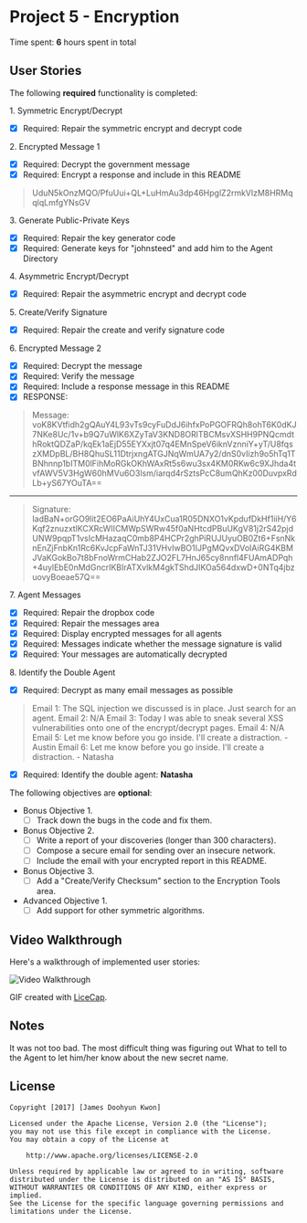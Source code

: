 # Project 5 - Encryption

Time spent: **6** hours spent in total

## User Stories

The following **required** functionality is completed:

1\. Symmetric Encrypt/Decrypt
  * [X]  Required: Repair the symmetric encrypt and decrypt code

2\. Encrypted Message 1
  * [X]  Required: Decrypt the government message
  * [X]  Required: Encrypt a response and include in this README
  > UduN5kOnzMQO/PfuUui+QL+LuHmAu3dp46HpglZ2rmkVlzM8HRMqqlqLmfgYNsGV

3\. Generate Public-Private Keys
  * [X]  Required: Repair the key generator code
  * [X]  Required: Generate keys for "johnsteed" and add him to the Agent Directory

4\. Asymmetric Encrypt/Decrypt
  * [X]  Required: Repair the asymmetric encrypt and decrypt code

5\. Create/Verify Signature
  * [X]  Required: Repair the create and verify signature code
  
6\. Encrypted Message 2
  * [X]  Required: Decrypt the message
  * [X]  Required: Verify the message
  * [X]  Required: Include a response message in this README
  * [X] RESPONSE:
  > Message:
  > voK8KVtfidh2gQAuY4L93vTs9cyFuDdJ6ihfxPoPGOFRQh8ohT6K0dKJ7NKe8Uc/1v+b9Q7uWlK6XZyTaV3KND8ORlTBCMsvXSHH9PNQcmdthRoktQDZaP/kqEk1aEjD55EYXxjt07q4EMnSpeV6iknVznniY+yT/U8fqszXMDpBL/BH8QhuSL11DtrjxngATGJNqWmUA7y2/dnS0vIizh9o5hTq1TBNhnnp1bITM0lFihMoRGkOKhWAxRt5s6wu3sx4KM0RKw6c9XJhda4tvfAWV5V3HgW60hMVu6O3lsm/iarqd4rSztsPcC8umQhKz00DuvpxRdLb+yS67YOuTA==

  ---

  > Signature:
  > IadBaN+orGO9lit2EO6PaAiUhY4UxCua1R05DNXO1vKpdufDkHf1iiH/Y6Kqf2znuzxtlKCXRcWIICMWpSWRw45f0aNHtcdPBuUKgV81j2rS42pjdUNW9pqpT1vsIcMHazaqC0mb8P4HCPr2ghPiRUJUyuOB0Zt6+FsnNknEnZjFnbKn1Rc6KvJcpFaWnTJ31VHvIwBO1IJPgMQvxDVoIAiRG4KBMJVaKGokBo7t8bFnoWrmCHab2ZJO2FL7HnJ65cy8nnfl4FUAmADPqh+4uylEbE0nMdGncrIKBIrATXvlkM4gkTShdJIKOa564dxwD+0NTq4jbzuovyBoeae57Q==

7\. Agent Messages
  * [X]  Required: Repair the dropbox code
  * [X]  Required: Repair the messages area
  * [X]  Required: Display encrypted messages for all agents
  * [X]  Required: Messages indicate whether the message signature is valid
  * [X]  Required: Your messages are automatically decrypted

8\. Identify the Double Agent
  * [X]  Required: Decrypt as many email messages as possible
  > Email 1: The SQL injection we discussed is in place. Just search for an agent. 
  > Email 2: N/A
  > Email 3: Today I was able to sneak several XSS vulnerabilities onto one of the encrypt/decrypt pages.
  > Email 4: N/A
  > Email 5: Let me know before you go inside. I'll create a distraction. - Austin
  > Email 6: Let me know before you go inside. I'll create a distraction. - Natasha
  * [X]  Required: Identify the double agent: **Natasha**


The following objectives are **optional**:

* Bonus Objective 1\.
  * [ ]  Track down the bugs in the code and fix them.

* Bonus Objective 2\.
  * [ ]  Write a report of your discoveries (longer than 300 characters).
  * [ ]  Compose a secure email for sending over an insecure network.
  * [ ]  Include the email with your encrypted report in this README.

* Bonus Objective 3\.
  * [ ]  Add a "Create/Verify Checksum" section to the Encryption Tools area.

* Advanced Objective 1\.
  * [ ]  Add support for other symmetric algorithms.

## Video Walkthrough

Here's a walkthrough of implemented user stories:

<img src='http://i.imgur.com/C0QbtUm.gif' title='Video Walkthrough' width='' alt='Video Walkthrough' />

GIF created with [LiceCap](http://www.cockos.com/licecap/).

## Notes

It was not too bad. The most difficult thing was figuring out What to tell to the Agent to let him/her know about the new secret name.

## License

    Copyright [2017] [James Doohyun Kwon]

    Licensed under the Apache License, Version 2.0 (the "License");
    you may not use this file except in compliance with the License.
    You may obtain a copy of the License at

        http://www.apache.org/licenses/LICENSE-2.0

    Unless required by applicable law or agreed to in writing, software
    distributed under the License is distributed on an "AS IS" BASIS,
    WITHOUT WARRANTIES OR CONDITIONS OF ANY KIND, either express or implied.
    See the License for the specific language governing permissions and
    limitations under the License.
